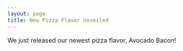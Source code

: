 ```yaml
---
layout: page
title: New Pizza Flavor Unveiled
---
```


We just released our newest pizza flavor, Avocado Bacon!